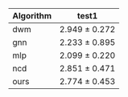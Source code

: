 | Algorithm | test1 |
| --- | --- |
| dwm | 2.949 ± 0.272 |
| gnn | 2.233 ± 0.895 |
| mlp | 2.099 ± 0.220 |
| ncd | 2.851 ± 0.471 |
| ours | 2.774 ± 0.453 |
